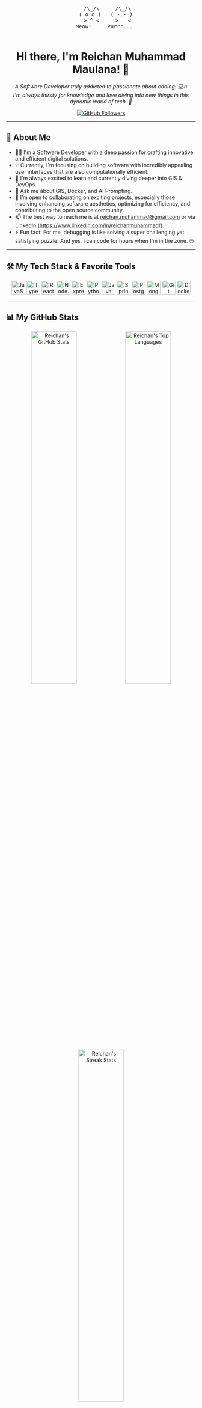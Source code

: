 
<p align="center">
  <!-- ASCII Cat Art! -->
  <pre align="center">
    /\_/\     /\_/\
   ( o.o )   ( -.- )
    > ^ <     >   <
   Meow!     Purrr... 
  </pre>
  <!-- You can search for more "cat ascii art" online if you want a different one! -->
</p>

<h1 align="center">Hi there, I'm Reichan Muhammad Maulana! 👋</h1>

<p align="center">
  <em>
    A Software Developer truly <s>addicted to</s> passionate about coding! 💻🔥
    <br/>
    I'm always thirsty for knowledge and love diving into new things in this dynamic world of tech. 🚀
  </em>
</p>

<p align="center">
  <a href="https://github.com/N0iire?tab=followers">
    <img src="https://img.shields.io/github/followers/N0iire?label=Followers&style=social" alt="GitHub Followers"/>
  </a>
  <!-- Add other badges if you like, e.g., Twitter Followers -->
</p>

---

## 🚀 About Me

* 👨‍💻 I'm a Software Developer with a deep passion for crafting innovative and efficient digital solutions.
* 💡 Currently, I'm focusing on building software with incredibly appealing user interfaces that are also computationally efficient.
* 🌱 I'm always excited to learn and currently diving deeper into GIS & DevOps.
* 💬 Ask me about GIS, Docker, and AI Prompting.
* 👯 I’m open to collaborating on exciting projects, especially those involving enhancing software aesthetics, optimizing for efficiency, and contributing to the open source community.
* 📫 The best way to reach me is at reichan.muhammad@gmail.com or via LinkedIn (https://www.linkedin.com/in/reichanmuhammad/).
* ⚡ Fun fact: For me, debugging is like solving a super challenging yet satisfying puzzle! And yes, I can code for hours when I'm in the zone. 🤓

---

## 🛠️ My Tech Stack & Favorite Tools

<p align="center">
  <!-- Customize these with your skills! Find more icons at: https://github.com/tandpfun/skill-icons -->
  <a href="https://developer.mozilla.org/en-US/docs/Web/JavaScript" target="_blank" rel="noreferrer"><img src="https://raw.githubusercontent.com/danielcranney/readme-generator/main/public/icons/skills/javascript-colored.svg" width="36" height="36" alt="JavaScript" /></a>
  <a href="https://www.typescriptlang.org/" target="_blank" rel="noreferrer"><img src="https://raw.githubusercontent.com/danielcranney/readme-generator/main/public/icons/skills/typescript-colored.svg" width="36" height="36" alt="TypeScript" /></a>
  <a href="https://reactjs.org/" target="_blank" rel="noreferrer"><img src="https://raw.githubusercontent.com/danielcranney/readme-generator/main/public/icons/skills/react-colored.svg" width="36" height="36" alt="React" /></a>
  <a href="https://nodejs.org/en/" target="_blank" rel="noreferrer"><img src="https://raw.githubusercontent.com/danielcranney/readme-generator/main/public/icons/skills/nodejs-colored.svg" width="36" height="36" alt="Node.js" /></a>
  <a href="https://expressjs.com" target="_blank" rel="noreferrer"><img src="https://raw.githubusercontent.com/danielcranney/readme-generator/main/public/icons/skills/express-colored-dark.svg" width="36" height="36" alt="Express.js" /></a>
  <a href="https://www.python.org/" target="_blank" rel="noreferrer"><img src="https://raw.githubusercontent.com/danielcranney/readme-generator/main/public/icons/skills/python-colored.svg" width="36" height="36" alt="Python" /></a>
  <a href="https://www.java.com" target="_blank" rel="noreferrer"><img src="https://raw.githubusercontent.com/danielcranney/readme-generator/main/public/icons/skills/java-colored.svg" width="36" height="36" alt="Java" /></a>
  <a href="https://spring.io/projects/spring-boot" target="_blank" rel="noreferrer"><img src="https://cdn.jsdelivr.net/npm/simple-icons@v11/icons/springboot.svg" alt="Spring Boot" width="36" height="36"/></a>
  <a href="https://www.postgresql.org" target="_blank" rel="noreferrer"><img src="https://raw.githubusercontent.com/danielcranney/readme-generator/main/public/icons/skills/postgresql-colored.svg" width="36" height="36" alt="PostgreSQL" /></a>
  <a href="https://www.mongodb.com/" target="_blank" rel="noreferrer"><img src="https://raw.githubusercontent.com/danielcranney/readme-generator/main/public/icons/skills/mongodb-colored.svg" width="36" height="36" alt="MongoDB" /></a>
  <a href="https://git-scm.com/" target="_blank" rel="noreferrer"><img src="https://raw.githubusercontent.com/danielcranney/readme-generator/main/public/icons/skills/git-colored.svg" width="36" height="36" alt="Git" /></a>
  <a href="https://www.docker.com/" target="_blank" rel="noreferrer"><img src="https://raw.githubusercontent.com/danielcranney/readme-generator/main/public/icons/skills/docker-colored.svg" width="36" height="36" alt="Docker" /></a>
  <!-- Add more skill icons as needed! -->
</p>

---

## 📊 My GitHub Stats

<p align="center">
  <img src="https://github-readme-stats.vercel.app/api?username=N0iire&show_icons=true&theme=tokyonight&include_all_commits=true&count_private=true&hide_border=true&rank_icon=github" alt="Reichan's GitHub Stats" width="49%"/>
  <img src="https://github-readme-stats.vercel.app/api/top-langs/?username=N0iire&layout=compact&theme=tokyonight&hide_border=true&langs_count=8" alt="Reichan's Top Languages" width="49%"/>
  <br/>
  <img src="https://github-readme-streak-stats.herokuapp.com/?user=N0iire&theme=tokyonight&hide_border=true" alt="Reichan's Streak Stats" width="49%"/>
  <!-- If you contribute to many orgs: -->
  <!-- <img src="https://github-readme-stats.vercel.app/api/orgs?username=ReichanMuhammadMaulana&theme=tokyonight&hide_border=true" alt="Org Stats" width="49%"/> -->
</p>
<p align="center">
  <em>Note: Top languages and stats may not be 100% accurate if they include private contributions.</em>
</p>

---

---

---

## 💡 My Featured Projects

Below are some of the projects I'm proud to have worked on. I enjoy leveraging modern technologies to create impactful and user-friendly applications.

---

### 🚀 [GISACT.io](https://gisact.io/)
GISACT is a company focused on providing geo-intelligence for data-driven decisions, empowering decision-making in ecosystem conservation with next-generation geospatial technology. Their interactive platforms allow users to store, visualize, analyze, and collaborate on geospatial data.
* **Key Features:** Interactive geospatial data visualization, advanced data processing, collaborative tools.
* **Technologies:**
    <p align="left">
      <a href="https://nextjs.org/" target="_blank" rel="noreferrer"><img src="https://cdn.jsdelivr.net/gh/devicons/devicon/icons/nextjs/nextjs-original.svg" width="36" height="36" alt="Next.js" /></a>
      <a href="https://www.djangoproject.com/" target="_blank" rel="noreferrer"><img src="https://cdn.jsdelivr.net/gh/devicons/devicon/icons/django/django-plain.svg" width="36" height="36" alt="Django" /></a>
      <a href="https://www.postgresql.org/" target="_blank" rel="noreferrer"><img src="https://cdn.jsdelivr.net/gh/devicons/devicon/icons/postgresql/postgresql-original.svg" width="36" height="36" alt="PostgreSQL" /></a>
      <span>(with PostGIS)</span>
      <img src="https://cdn.jsdelivr.net/npm/simple-icons@v11/icons/tensorflow.svg" width="36" height="36" alt="AI / Machine Learning" title="AI / Machine Learning" />
      <img src="https://cdn.jsdelivr.net/npm/simple-icons@v11/icons/apachespark.svg" width="36" height="36" alt="Data Analytics" title="Data Analytics" />
    </p>

---

### 🌟 [Runtah Tracker](https://runtahtracker.gisact.io/)
"Runtah Tracker: Rancamanyar! version 2.0" is a platform designed for tracking and analyzing waste data. It provides insights into waste trends, river waste, and waste transportation coverage, featuring data layers and selectable basemaps.
* **Key Features:** Waste data visualization, trend analysis, transportation coverage mapping, interactive layers.
* **Technologies Used:**
    <p align="left">
      <a href="https://nextjs.org/" target="_blank" rel="noreferrer"><img src="https://cdn.jsdelivr.net/gh/devicons/devicon/icons/nextjs/nextjs-original.svg" width="36" height="36" alt="Next.js" /></a>
      <a href="https://www.djangoproject.com/" target="_blank" rel="noreferrer"><img src="https://cdn.jsdelivr.net/gh/devicons/devicon/icons/django/django-plain.svg" width="36" height="36" alt="Django" /></a>
      <a href="https://www.postgresql.org/" target="_blank" rel="noreferrer"><img src="https://cdn.jsdelivr.net/gh/devicons/devicon/icons/postgresql/postgresql-original.svg" width="36" height="36" alt="PostgreSQL" /></a>
      <span>(with PostGIS)</span>
    </p>

---

### 💧 [Pantau Banyu Kab. Cirebon](https://pantaubanyu-kabcrbn.geohub.id/)
A water monitoring platform for Cirebon Regency, "Pantau Banyu" displays critical water-related data. This includes coastline data, tidal flood potential, rainfall, change trends, socio-economic data, and various activity/flood zones, along with an analysis calculation feature.
* **Key Features:** Comprehensive water data visualization, flood potential mapping, trend analysis, socio-economic overlays.
* **Technologies Used:**
    <p align="left">
      <a href="https://nextjs.org/" target="_blank" rel="noreferrer"><img src="https://cdn.jsdelivr.net/gh/devicons/devicon/icons/nextjs/nextjs-original.svg" width="36" height="36" alt="Next.js" /></a>
      <a href="https://www.djangoproject.com/" target="_blank" rel="noreferrer"><img src="https://cdn.jsdelivr.net/gh/devicons/devicon/icons/django/django-plain.svg" width="36" height="36" alt="Django" /></a>
      <a href="https://www.postgresql.org/" target="_blank" rel="noreferrer"><img src="https://cdn.jsdelivr.net/gh/devicons/devicon/icons/postgresql/postgresql-original.svg" width="36" height="36" alt="PostgreSQL" /></a>
      <span>(with PostGIS)</span>
    </p>

---

### 🛠️ [Bangun Rahmat Teknik](https://bangunrahmatteknik.com/)
This project showcases Bangun Rahmat Teknik's commitment to creating products with innovative technology. It highlights their two decades of experience and service to over 540 companies, emphasizing quality and cutting-edge solutions.
* **Key Features:** Company portfolio, emphasis on design and innovation, smooth user experience.
* **Technologies Used:**
    <p align="left">
      <a href="https://nextjs.org/" target="_blank" rel="noreferrer"><img src="https://cdn.jsdelivr.net/gh/devicons/devicon/icons/nextjs/nextjs-original.svg" width="36" height="36" alt="Next.js" /></a>
      <a href="https://www.framer.com/motion/" target="_blank" rel="noreferrer"><img src="https://cdn.jsdelivr.net/npm/simple-icons@v11/icons/framer.svg" width="36" height="36" alt="Framer" /></a>
    </p>

---

### 🌍 [Environwatch](https://environwatch.geohub.id/)
EnviroWatch is a mapping and monitoring platform designed to visualize various environmental and socio-economic indicators. It features data layers for economic, government, health, entertainment, education, and research centers, along with continuous data levels.
* **Key Features:** Multi-layer data visualization, indicator mapping, boundary definitions.
* **Technologies Used:**
    <p align="left">
      <a href="https://nextjs.org/" target="_blank" rel="noreferrer"><img src="https://cdn.jsdelivr.net/gh/devicons/devicon/icons/nextjs/nextjs-original.svg" width="36" height="36" alt="Next.js" /></a>
      <a href="https://www.djangoproject.com/" target="_blank" rel="noreferrer"><img src="https://cdn.jsdelivr.net/gh/devicons/devicon/icons/django/django-plain.svg" width="36" height="36" alt="Django" /></a>
      <a href="https://www.postgresql.org/" target="_blank" rel="noreferrer"><img src="https://cdn.jsdelivr.net/gh/devicons/devicon/icons/postgresql/postgresql-original.svg" width="36" height="36" alt="PostgreSQL" /></a>
      <span>(with PostGIS)</span>
    </p>

---

## 📬 Let's Connect!

Feel free to reach out or just say hi! I'm always happy to connect with fellow tech enthusiasts.

<p align="center">
  <a href="https://linkedin.com/in/reichanmuhammadgisact" target="_blank">
    <img src="https://img.shields.io/badge/LinkedIn-0077B5?style=for-the-badge&logo=linkedin&logoColor=white" alt="LinkedIn"/>
  </a>
  <a href="https://twitter.com/reichamm23" target="_blank"> <!-- Or X.com -->
    <img src="https://img.shields.io/badge/Twitter-1DA1F2?style=for-the-badge&logo=twitter&logoColor=white" alt="Twitter"/>
  </a>
  <a href="mailto:reichan.muhammad@gmail.com"> <!-- Replace with your email -->
    <img src="https://img.shields.io/badge/Email_Me-D14836?style=for-the-badge&logo=gmail&logoColor=white" alt="Email"/>
  </a>
  <!-- If you have a personal website/portfolio: -->
  <!--
  <a href="YOUR_PERSONAL_WEBSITE_URL" target="_blank">
    <img src="https://img.shields.io/badge/Website-4A4A4A?style=for-the-badge&logo=About.me&logoColor=white" alt="Personal Website"/>
  </a>
  -->
</p>

---

<p align="center">
  <img src="https://komarev.com/ghpvc/?username=N0iire&label=Profile%20Views&color=0e75b6&style=flat-square" alt="profile views"/>
</p>

<p align="center">
  <em>Crafted with ❤️ and lots of ☕ by Reichan Muhammad Maulana</em>
</p>
